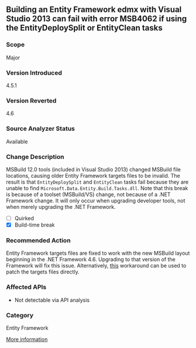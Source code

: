## Building an Entity Framework edmx with Visual Studio 2013 can fail with error MSB4062 if using the EntityDeploySplit or EntityClean tasks

### Scope
Major

### Version Introduced
4.5.1

### Version Reverted
4.6

### Source Analyzer Status
Available

### Change Description
MSBuild 12.0 tools (included in Visual Studio 2013) changed MSBuild file
locations, causing older Entity Framework targets files to be invalid. The
result is that `EntityDeploySplit` and `EntityClean` tasks fail because they are
unable to find `Microsoft.Data.Entity.Build.Tasks.dll`. Note that this break is
because of a toolset (MSBuild/VS) change, not because of a .NET Framework
change. It will only occur when upgrading developer tools, not when merely
upgrading the .NET Framework.

- [ ] Quirked
- [x] Build-time break

### Recommended Action
Entity Framework targets files are fixed to work with the new MSBuild layout beginning in the .NET Framework 4.6. Upgrading to that version of the Framework will fix this issue. Alternatively, [this](http://stackoverflow.com/a/24249247/131944) workaround can be used to patch the targets files directly.

### Affected APIs
* Not detectable via API analysis

### Category
Entity Framework

[More information](http://stackoverflow.com/questions/20400054/entitydeploysplit-error-microsoft-data-entity-build-tasks-dll-missing/24249247#24249247)

<!-- breaking change id: 109 -->
